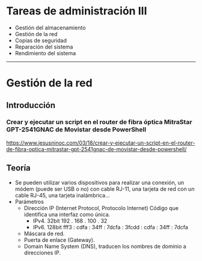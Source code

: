 # Tareas de administración III
- Gestión del almacenamiento
- Gestión de la red
- Copias de seguridad
- Reparación del sistema
- Rendimiento del sistema

---------------

# Gestión de la red

## Introducción
### Crear y ejecutar un script en el router de fibra óptica MitraStar GPT-2541GNAC de Movistar desde PowerShell
https://www.jesusninoc.com/03/18/crear-y-ejecutar-un-script-en-el-router-de-fibra-optica-mitrastar-gpt-2541gnac-de-movistar-desde-powershell/

## Teoría

- Se pueden utilizar varios dispositivos para realizar una conexión, un módem (puede ser USB o no) con cable RJ-11, una tarjeta de red con un cable RJ-45, una tarjeta inalámbrica...
- Parámetros
  - Dirección IP (Internet Protocol, Protocolo Internet) Código que identifica una interfaz como única.
    - IPv4. 32bit             192 . 168 . 100 . 32
    - IPv6. 128bit            fff3 : cdfa : 34ff : 7dcfa : 3fcdd :  cdfa : 34ff : 7dcfa 
  - Máscara de red.
  - Puerta de enlace (Gateway).
  - Domain Name System (DNS), traducen los nombres de dominio a direcciones IP. 
